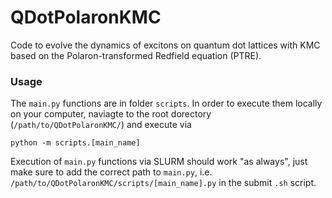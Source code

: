 # QDotPolaronKMC

Code to evolve the dynamics of excitons on quantum dot lattices with KMC based on the Polaron-transformed Redfield equation (PTRE).

### Usage
The `main.py` functions are in folder `scripts`. In order to execute them locally on your computer, naviagte to the root dorectory (`/path/to/QDotPolaronKMC/`) and execute via

```
python -m scripts.[main_name]
```

Execution of `main.py` functions via SLURM should work "as always", just make sure to add the correct path to `main.py`, i.e. `/path/to/QDotPolaronKMC/scripts/[main_name].py` in the submit `.sh` script.
